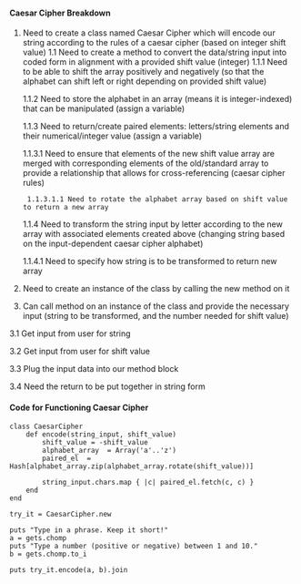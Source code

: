 #### Caesar Cipher Breakdown

1. Need to create a class named Caesar Cipher which will encode our string according to the rules of a caesar cipher (based on integer shift value)
        1.1 Need to create a method to convert the data/string input into coded form in alignment with a provided shift value (integer)
                1.1.1 Need to be able to shift the array positively and negatively (so that the alphabet can shift left or right depending on provided shift value)

    1.1.2 Need to store the alphabet in an array (means it is integer-indexed) that can be manipulated (assign a variable)

    1.1.3 Need to return/create paired elements: letters/string elements and their numerical/integer value (assign a variable)

      1.1.3.1 Need to ensure that elements of the new shift value array are merged with corresponding elements of the old/standard array to provide a relationship that allows for cross-referencing (caesar cipher rules)

        1.1.3.1.1 Need to rotate the alphabet array based on shift value to return a new array

    1.1.4 Need to transform the string input by letter according to the new array with associated elements created above (changing string based on the input-dependent caesar cipher alphabet)

      1.1.4.1 Need to specify how string is to be transformed to return new array


2. Need to create an instance of the class by calling the new method on it


3. Can call method on an instance of the class and provide the necessary input (string to be transformed, and the number needed for shift value)

  3.1 Get input from user for string

  3.2 Get input from user for shift value

  3.3 Plug the input data into our method block

  3.4 Need the return to be put together in string form


#### Code for Functioning Caesar Cipher


```
class CaesarCipher
    def encode(string_input, shift_value)
        shift_value = -shift_value
        alphabet_array  = Array('a'..'z')
        paired_el  = Hash[alphabet_array.zip(alphabet_array.rotate(shift_value))]

        string_input.chars.map { |c| paired_el.fetch(c, c) }
    end
end

try_it = CaesarCipher.new

puts "Type in a phrase. Keep it short!"
a = gets.chomp
puts "Type a number (positive or negative) between 1 and 10."
b = gets.chomp.to_i

puts try_it.encode(a, b).join
```
